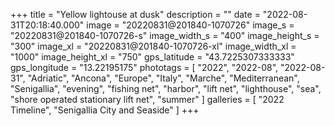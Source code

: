 +++
title = "Yellow lightouse at dusk"
description = ""
date = "2022-08-31T20:18:40.000"
image = "20220831@201840-1070726"
image_s = "20220831@201840-1070726-s"
image_width_s = "400"
image_height_s = "300"
image_xl = "20220831@201840-1070726-xl"
image_width_xl = "1000"
image_height_xl = "750"
gps_latitude = "43.7225307333333"
gps_longitude = "13.22195175"
phototags = [ "2022", "2022-08", "2022-08-31", "Adriatic", "Ancona", "Europe", "Italy", "Marche", "Mediterranean", "Senigallia", "evening", "fishing net", "harbor", "lift net", "lighthouse", "sea", "shore operated stationary lift net", "summer" ]
galleries = [ "2022 Timeline", "Senigallia City and Seaside" ]
+++
